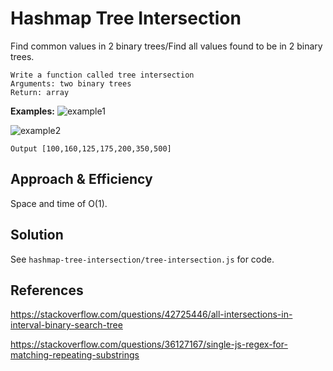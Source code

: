 # Hashmap Tree Intersection

Find common values in 2 binary trees/Find all values found to be in 2 binary trees.


    Write a function called tree intersection
    Arguments: two binary trees
    Return: array

**Examples:** 
![example1](https://codefellows.github.io/common_curriculum/data_structures_and_algorithms/Code_401/class-32/BT1.PNG)

![example2](https://codefellows.github.io/common_curriculum/data_structures_and_algorithms/Code_401/class-32/BT2.PNG)

`Output [100,160,125,175,200,350,500]`

## Approach & Efficiency
<!-- What approach did you take? Why? What is the Big O space/time for this approach? -->
Space and time of O(1).

## Solution
<!-- Show how to run your code, and examples of it in action -->

See `hashmap-tree-intersection/tree-intersection.js` for code.

## References

https://stackoverflow.com/questions/42725446/all-intersections-in-interval-binary-search-tree


https://stackoverflow.com/questions/36127167/single-js-regex-for-matching-repeating-substrings 